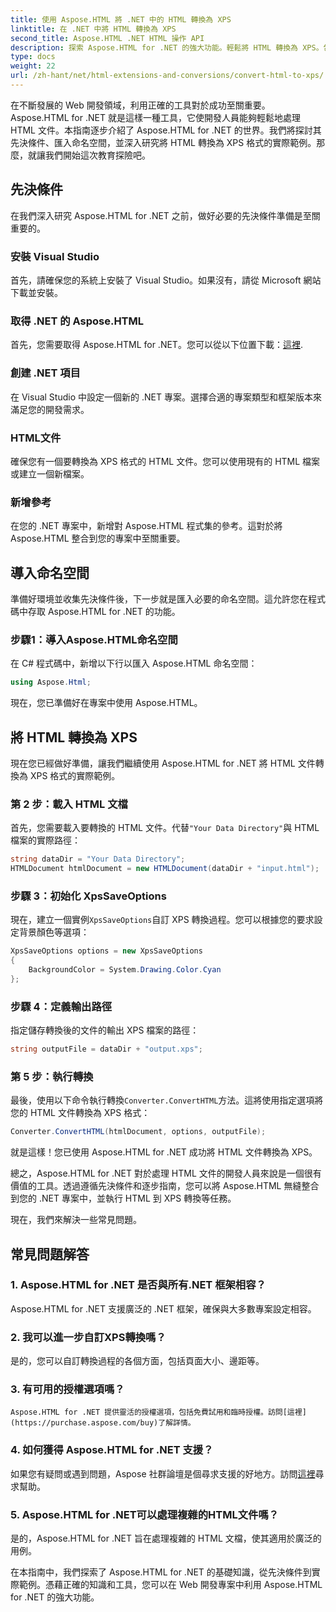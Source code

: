 ```yaml
---
title: 使用 Aspose.HTML 將 .NET 中的 HTML 轉換為 XPS
linktitle: 在 .NET 中將 HTML 轉換為 XPS
second_title: Aspose.HTML .NET HTML 操作 API
description: 探索 Aspose.HTML for .NET 的強大功能。輕鬆將 HTML 轉換為 XPS。包括先決條件、逐步指南和常見問題。
type: docs
weight: 22
url: /zh-hant/net/html-extensions-and-conversions/convert-html-to-xps/
---
```


在不斷發展的 Web 開發領域，利用正確的工具對於成功至關重要。 Aspose.HTML for .NET 就是這樣一種工具，它使開發人員能夠輕鬆地處理 HTML 文件。本指南逐步介紹了 Aspose.HTML for .NET 的世界。我們將探討其先決條件、匯入命名空間，並深入研究將 HTML 轉換為 XPS 格式的實際範例。那麼，就讓我們開始這次教育探險吧。

## 先決條件

在我們深入研究 Aspose.HTML for .NET 之前，做好必要的先決條件準備是至關重要的。

### 安裝 Visual Studio

首先，請確保您的系統上安裝了 Visual Studio。如果沒有，請從 Microsoft 網站下載並安裝。

### 取得 .NET 的 Aspose.HTML

首先，您需要取得 Aspose.HTML for .NET。您可以從以下位置下載：[這裡](https://releases.aspose.com/html/net/).

### 創建 .NET 項目

在 Visual Studio 中設定一個新的 .NET 專案。選擇合適的專案類型和框架版本來滿足您的開發需求。

### HTML文件

確保您有一個要轉換為 XPS 格式的 HTML 文件。您可以使用現有的 HTML 檔案或建立一個新檔案。

### 新增參考

在您的 .NET 專案中，新增對 Aspose.HTML 程式集的參考。這對於將 Aspose.HTML 整合到您的專案中至關重要。

## 導入命名空間

準備好環境並收集先決條件後，下一步就是匯入必要的命名空間。這允許您在程式碼中存取 Aspose.HTML for .NET 的功能。

### 步驟1：導入Aspose.HTML命名空間

在 C# 程式碼中，新增以下行以匯入 Aspose.HTML 命名空間：

```csharp
using Aspose.Html;
```

現在，您已準備好在專案中使用 Aspose.HTML。

## 將 HTML 轉換為 XPS

現在您已經做好準備，讓我們繼續使用 Aspose.HTML for .NET 將 HTML 文件轉換為 XPS 格式的實際範例。

### 第 2 步：載入 HTML 文檔

首先，您需要載入要轉換的 HTML 文件。代替`"Your Data Directory"`與 HTML 檔案的實際路徑：

```csharp
string dataDir = "Your Data Directory";
HTMLDocument htmlDocument = new HTMLDocument(dataDir + "input.html");
```

### 步驟 3：初始化 XpsSaveOptions

現在，建立一個實例`XpsSaveOptions`自訂 XPS 轉換過程。您可以根據您的要求設定背景顏色等選項：

```csharp
XpsSaveOptions options = new XpsSaveOptions
{
    BackgroundColor = System.Drawing.Color.Cyan
};
```

### 步驟 4：定義輸出路徑

指定儲存轉換後的文件的輸出 XPS 檔案的路徑：

```csharp
string outputFile = dataDir + "output.xps";
```

### 第 5 步：執行轉換

最後，使用以下命令執行轉換`Converter.ConvertHTML`方法。這將使用指定選項將您的 HTML 文件轉換為 XPS 格式：

```csharp
Converter.ConvertHTML(htmlDocument, options, outputFile);
```

就是這樣！您已使用 Aspose.HTML for .NET 成功將 HTML 文件轉換為 XPS。

總之，Aspose.HTML for .NET 對於處理 HTML 文件的開發人員來說是一個很有價值的工具。透過遵循先決條件和逐步指南，您可以將 Aspose.HTML 無縫整合到您的 .NET 專案中，並執行 HTML 到 XPS 轉換等任務。

現在，我們來解決一些常見問題。

## 常見問題解答

### 1. Aspose.HTML for .NET 是否與所有.NET 框架相容？
   Aspose.HTML for .NET 支援廣泛的 .NET 框架，確保與大多數專案設定相容。

### 2. 我可以進一步自訂XPS轉換嗎？
   是的，您可以自訂轉換過程的各個方面，包括頁面大小、邊距等。

### 3. 有可用的授權選項嗎？
    Aspose.HTML for .NET 提供靈活的授權選項，包括免費試用和臨時授權。訪問[這裡](https://purchase.aspose.com/buy)了解詳情。

### 4. 如何獲得 Aspose.HTML for .NET 支援？
   如果您有疑問或遇到問題，Aspose 社群論壇是個尋求支援的好地方。訪問[這裡](https://forum.aspose.com/)尋求幫助。

### 5. Aspose.HTML for .NET可以處理複雜的HTML文件嗎？
   是的，Aspose.HTML for .NET 旨在處理複雜的 HTML 文檔，使其適用於廣泛的用例。

在本指南中，我們探索了 Aspose.HTML for .NET 的基礎知識，從先決條件到實際範例。憑藉正確的知識和工具，您可以在 Web 開發專案中利用 Aspose.HTML for .NET 的強大功能。